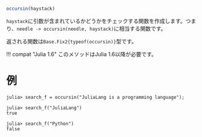 ```julia
occursin(haystack)
```

`haystack`に引数が含まれているかどうかをチェックする関数を作成します。つまり、`needle -> occursin(needle, haystack)`に相当する関数です。

返される関数は`Base.Fix2{typeof(occursin)}`型です。

!!! compat "Julia 1.6"
    このメソッドはJulia 1.6以降が必要です。


# 例

```jldoctest
julia> search_f = occursin("JuliaLang is a programming language");

julia> search_f("JuliaLang")
true

julia> search_f("Python")
false
```
